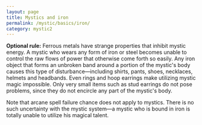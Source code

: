 ```yaml
---
layout: page
title: Mystics and iron
permalink: /mystic/basics/iron/
category: mystic2
---
```

**Optional rule:** Ferrous metals have strange properties that inhibit
mystic energy. A mystic who wears any form of iron or steel becomes
unable to control the raw flows of power that otherwise come forth so
easily. Any iron object that forms an unbroken band around a portion of
the mystic's body causes this type of disturbance—including shirts,
pants, shoes, necklaces, helmets and headbands. Even rings and hoop
earrings make utilizing mystic magic impossible. Only very small items
such as stud earrings do not pose problems, since they do not encircle
any part of the mystic's body.

Note that arcane spell failure chance does not apply to mystics. There
is no such uncertainty with the mystic system—a mystic who is bound in
iron is totally unable to utilize his magical talent.
